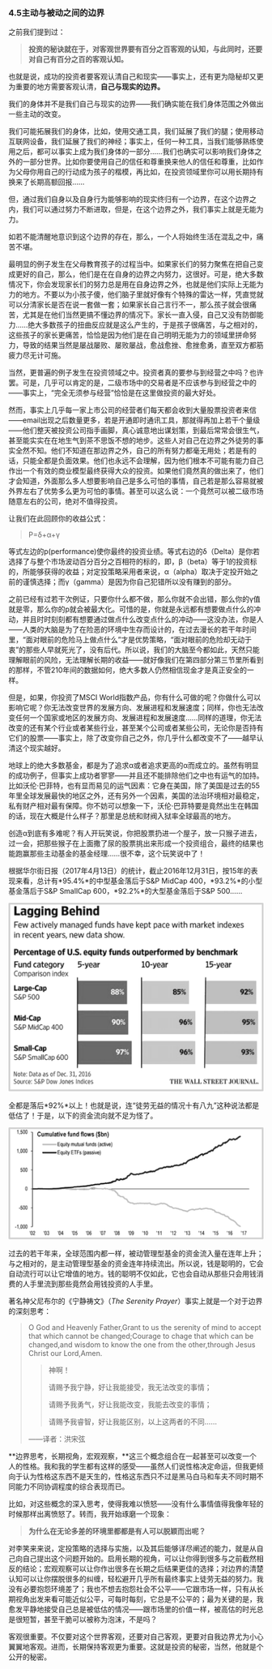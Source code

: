 ### 4.5主动与被动之间的边界

之前我们提到过：

> **投资的秘诀就在于，对客观世界要有百分之百客观的认知，与此同时，还要对自己有百分之百的客观认知。**

也就是说，成功的投资者要客观认清自己和现实——事实上，还有更为隐秘却又更为重要的地方需要客观认清，**自己与现实的边界。**

我们的身体并不是我们自己与现实的边界——我们确实能在我们身体范围之外做出一些主动的改变。

我们可能拓展我们的身体，比如，使用交通工具，我们延展了我们的腿；使用移动互联网设备，我们延展了我们的神经；事实上，任何一种工具，当我们能够熟练使用之后，都可以事实上成为我们身体的一部分……我们也确实可以影响我们身体之外的一部分世界。比如你要使用自己的信任和尊重换来他人的信任和尊重，比如作为父母你用自己的行动成为孩子的楷模，再比如，在投资领域里你可以用长期持有换来了长期高额回报……

但，通过我们自身以及自身行为能够影响的现实终归有一个边界，在这个边界之内，我们可以通过努力不断进取，但是，在这个边界之外，我们事实上就是无能为力。

如若不能清醒地意识到这个边界的存在，那么，一个人将始终生活在混乱之中，痛苦不堪。

最明显的例子发生在父母教育孩子的过程当中。如果家长们的努力聚焦在把自己变成更好的自己，那么，他们是在在自身的边界之内努力，这很好。可是，绝大多数情况下，你会发现家长们的努力总是用在自身边界之外，也就是他们实际上无能为力的地方。不要以为小孩子傻，他们脑子里就好像有个特殊的雷达一样，凭直觉就可以分清家长是否在说一套做一套；如果家长自己言行不一，那么孩子就会很痛苦，尤其是在他们当然更搞不懂边界的情况下。家长一直入侵，自己又没有防御能力……绝大多数孩子的扭曲反应就是这么产生的，于是孩子很痛苦，与之相对的，这些孩子的家长更痛苦，恰恰是因为他们是在自己明明无能为力的领域里拼命努力，导致的结果当然是屡战屡败、屡败屡战，愈战愈挫、愈挫愈勇，直至双方都筋疲力尽无计可施。

当然，更普遍的例子发生在投资领域之中。投资者真的要参与到经营之中吗？也许罢。可是，几乎可以肯定的是，二级市场中的交易者是不应该参与到经营之中的——事实上，“完全无须参与经营”恰恰是在这里做投资的最大好处。

然而，事实上几乎每一家上市公司的经营者们每天都会收到大量股票投资者来信——email出现之后数量更多，若是开通即时通讯工具，那就得再加上若干个量级——他们整天被投资公司指手画脚，真心诚意地出谋划策，到最后常常会很生气，甚至能实实在在地生气到茶不思饭不想的地步。这些人对自己在边界之外徒劳的事实全然不知。他们不知道在那边界之外，自己的所有努力都毫无用处；若是有的话，只能全都是负面效果。他们也永远不会理解，因为他们根本不可能有能力自己作出一个有效的商业模型最终获得大众的投资。如果他们竟然真的做出来了，他们才会知道，外面那么多人想要影响自己是多么可怕的事情，自己若是那么容易就被外界左右了优势多么更为可怕的事情。甚至可以这么说：一个竟然可以被二级市场随意左右的公司，绝对不值得投资。

让我们在此回顾你的收益公式：

> P=δ+α+γ

等式左边的p(performance)使你最终的投资业绩。等式右边的δ（Delta）是你若选择了与整个市场波动百分百分之百相符的标的，即，β（beta）等于1的投资标的，所能够获得的收益；对定投策略采用者来说，α（alpha）取决于定投开始之前的谨慎选择；而γ（gamma）是因为你自己犯错所以没有赚到的部分。

之前已经有过若干次例证，只要你什么都不做，那么你就不会出错，那么你的γ值就是零，那么你的p就会被最大化。可惜的是，你就是永远都有想要做点什么的冲动，并且时时刻刻都有想要通过做点什么改变点什么的冲动——这没办法，你是人——人类的大脑是为了在险恶的环境中生存而设计的，在过去漫长的若干年时间里，“面对眼前的危险马上做点什么”才是优势策略，“面对眼前的危险却无动于衷”的那些人早就死光了，没有后代。所以说，我们的大脑至今都如此，天然只能理解眼前的风险，无法理解长期的收益——就好像我们在第四部分第三节里所看到的那样，不管210年间的数据如何，绝大多数人仍然相信现金才是真正安全的一样。

但是，如果，你投资了MSCI World指数产品，你有什么可做的呢？你做什么可以影响它呢？你无法改变世界的发展方向、发展进程和发展速度；同样，你也无法改变任何一个国家或地区的发展方向、发展进程和发展速度……同样的道理，你无法改变的还有某个行业或者某些行业，甚至某个公司或者某些公司，无论你是否持有它们的股票——事实上，除了改变你自己之外，你几乎什么都改变不了——越早认清这个现实越好。

地球上的绝大多数基金，都是为了追求α或者追求更高的α而成立的。虽然有明显的成功例子，但事实上成功者寥寥——并且还不能排除他们之中也有运气的加持。比如沃伦·巴菲特，也有显而易见的运气因素：它身在美国，除了美国是过去的55年里全球发展最快的地区之外，还有另外一个因素，美国的法治环境相对最稳定，私有财产相对最有保障。你不妨可以想象一下，沃伦·巴菲特要是竟然出生在韩国的话，现在大概是什么样子？那里是总统和财阀入狱率全球最高的地方。

创造α到底有多难呢？有人开玩笑说，你把股票扔进一个屋子，放一只猴子进去，过一会，把那些猴子在上面撒了尿的股票挑出来形成一个投资组合，最终的结果也能跑赢那些主动基金的基金经理……很不幸，这个玩笑说中了！

根据华尔街日报（2017年4月13日）的统计，截止2016年12月31日，按15年的表现来看，总计有*95.4%*的中型基金落后于S&P MidCap 400，*93.2%*的小型基金落后于S&P SmallCap 600，*92.2%*的大型基金落后于S&P 500……

![Figure36](assets/images/Figure36.png)

全都是落后*92%*以上！也就是说，连“徒劳无益的情况十有八九”这种说法都是低估了！于是，以下的资金流向就不足为怪了。

![Figure37](assets/images/Figure37.png)

过去的若干年来，全球范围内都一样，被动管理型基金的资金流入量在连年上升；与之相对的，是主动管理型基金的资金连年持续流出。所以说，钱是聪明的，它会自动流行可以让它增值的地方。钱的聪明不仅如此，它也会自动从那些只会用钱消费的人手里流到那些竟然会用钱投资的人手里。

著名神父尼布尔的《宁静祷文》（*The Serenity Prayer*）事实上就是一个对于边界的深刻思考：

> O God and Heavenly Father,Grant to us the serenity of mind to accept that which cannot be  changed;Courage to chage that which can be changed,and wisdom to know the one from the other,through Jesus Christ our Lord,Amen.
>
> > 神啊！
> >
> > 请赐予我宁静，好让我能接受，我无法改变的事情；
> >
> > 请赐予我勇气，好让我能改变，我能去改变的事情；
> >
> > 请赐予我睿智，好让我能区别，以上这两者的不同……
>
> ——译者：洪宋弦

**边界思考，长期视角，宏观观察，**这三个概念组合在一起甚至可以改变一个人的性格。我和我的学生都有这样的感受——虽然人们说性格决定命运，但我更倾向于认为性格这东西不是天生的，性格这东西只不过是黑马白马和车夫不同时期不同能力不同协调程度的综合表现而已。

比如，对这些概念的深入思考，使得我难以愤怒——没有什么事情值得我像年轻的时候那样出离愤怒了。转而，我开始琢磨一个现象：

> **为什么在无论多差的环境里都都是有人可以脱颖而出呢？**

对李笑来来说，定投策略的选择与实施，以及其后能够详尽阐述的能力，就是从自己向自己提出这个问题开始的。启用长期的视角，可以让你得到很多与之前截然相反的结论；宏观观察可以让你作出很多在长期之后结果更佳的选择；对边界的清楚认知可以让你摆脱很多的纠缠，轻松避开几乎所有最终事实上徒劳无益的努力。我没有必要抱怨环境差了；我也不想去抱怨社会不公平——它跟市场一样，只有从长期视角出发来看可能近似公平，可每时每刻，它总是不公平的；最为关键的是，我愈发平静地接受自己总是被低估的情况——跟市场里的价值一样，被高估的时光总是很短暂，甚至干脆可以被称为泡沫，不是吗？

客观很重要。不仅要对这个世界客观，还要对自己客观，更要对自我边界尤为小心翼翼地客观。进而，长期保持客观更为重要。这就是投资的秘密，当然，他就是个公开的秘密。

